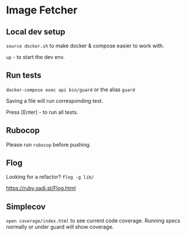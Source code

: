 # Image Fetcher

## Local dev setup

`source docker.sh` to make docker & compose easier to work with.

`up` - to start the dev env.

## Run tests

`docker-compose exec api bin/guard` or the alias `guard`

Saving a file will run corresponding test.

Press [Enter] - to run all tests.

## Rubocop

Please run `rubocop` before pushing.

## Flog

Looking for a refactor? `flog -g lib/`

https://ruby.sadi.st/Flog.html

## Simplecov

`open coverage/index.html` to see current code coverage.
Running specs normally or under guard will show coverage.

